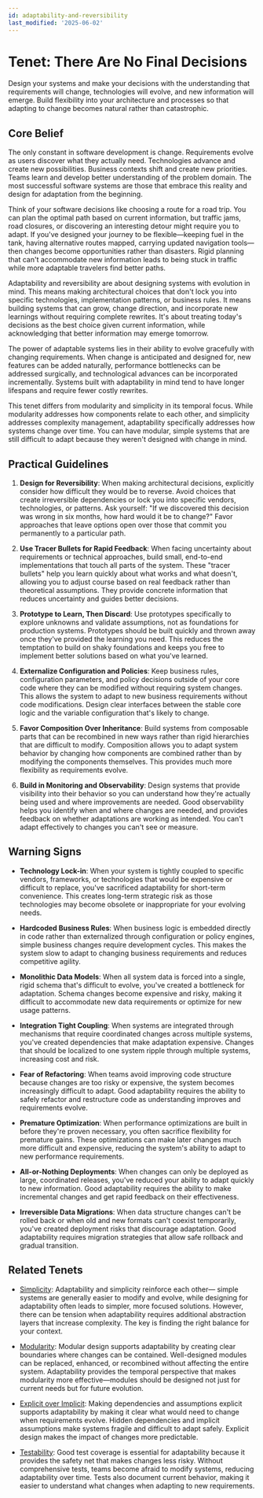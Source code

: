 ```yaml
---
id: adaptability-and-reversibility
last_modified: '2025-06-02'
---
```


# Tenet: There Are No Final Decisions

Design your systems and make your decisions with the understanding that requirements
will change, technologies will evolve, and new information will emerge. Build
flexibility into your architecture and processes so that adapting to change becomes
natural rather than catastrophic.

## Core Belief

The only constant in software development is change. Requirements evolve as users
discover what they actually need. Technologies advance and create new possibilities.
Business contexts shift and create new priorities. Teams learn and develop better
understanding of the problem domain. The most successful software systems are those
that embrace this reality and design for adaptation from the beginning.

Think of your software decisions like choosing a route for a road trip. You can plan
the optimal path based on current information, but traffic jams, road closures, or
discovering an interesting detour might require you to adapt. If you've designed your
journey to be flexible—keeping fuel in the tank, having alternative routes mapped,
carrying updated navigation tools—then changes become opportunities rather than
disasters. Rigid planning that can't accommodate new information leads to being stuck
in traffic while more adaptable travelers find better paths.

Adaptability and reversibility are about designing systems with evolution in mind.
This means making architectural choices that don't lock you into specific
technologies, implementation patterns, or business rules. It means building systems
that can grow, change direction, and incorporate new learnings without requiring
complete rewrites. It's about treating today's decisions as the best choice given
current information, while acknowledging that better information may emerge tomorrow.

The power of adaptable systems lies in their ability to evolve gracefully with
changing requirements. When change is anticipated and designed for, new features can
be added naturally, performance bottlenecks can be addressed surgically, and
technological advances can be incorporated incrementally. Systems built with
adaptability in mind tend to have longer lifespans and require fewer costly
rewrites.

This tenet differs from modularity and simplicity in its temporal focus. While
modularity addresses how components relate to each other, and simplicity addresses
complexity management, adaptability specifically addresses how systems change over
time. You can have modular, simple systems that are still difficult to adapt because
they weren't designed with change in mind.

## Practical Guidelines

1. **Design for Reversibility**: When making architectural decisions, explicitly
   consider how difficult they would be to reverse. Avoid choices that create
   irreversible dependencies or lock you into specific vendors, technologies, or
   patterns. Ask yourself: "If we discovered this decision was wrong in six months,
   how hard would it be to change?" Favor approaches that leave options open over
   those that commit you permanently to a particular path.

1. **Use Tracer Bullets for Rapid Feedback**: When facing uncertainty about
   requirements or technical approaches, build small, end-to-end implementations that
   touch all parts of the system. These "tracer bullets" help you learn quickly
   about what works and what doesn't, allowing you to adjust course based on real
   feedback rather than theoretical assumptions. They provide concrete information
   that reduces uncertainty and guides better decisions.

1. **Prototype to Learn, Then Discard**: Use prototypes specifically to explore
   unknowns and validate assumptions, not as foundations for production systems.
   Prototypes should be built quickly and thrown away once they've provided the
   learning you need. This reduces the temptation to build on shaky foundations and
   keeps you free to implement better solutions based on what you've learned.

1. **Externalize Configuration and Policies**: Keep business rules, configuration
   parameters, and policy decisions outside of your core code where they can be
   modified without requiring system changes. This allows the system to adapt to new
   business requirements without code modifications. Design clear interfaces between
   the stable core logic and the variable configuration that's likely to change.

1. **Favor Composition Over Inheritance**: Build systems from composable parts that
   can be recombined in new ways rather than rigid hierarchies that are difficult to
   modify. Composition allows you to adapt system behavior by changing how components
   are combined rather than by modifying the components themselves. This provides
   much more flexibility as requirements evolve.

1. **Build in Monitoring and Observability**: Design systems that provide visibility
   into their behavior so you can understand how they're actually being used and
   where improvements are needed. Good observability helps you identify when and
   where changes are needed, and provides feedback on whether adaptations are
   working as intended. You can't adapt effectively to changes you can't see or
   measure.

## Warning Signs

- **Technology Lock-in**: When your system is tightly coupled to specific vendors,
  frameworks, or technologies that would be expensive or difficult to replace, you've
  sacrificed adaptability for short-term convenience. This creates long-term
  strategic risk as those technologies may become obsolete or inappropriate for your
  evolving needs.

- **Hardcoded Business Rules**: When business logic is embedded directly in code
  rather than externalized through configuration or policy engines, simple business
  changes require development cycles. This makes the system slow to adapt to changing
  business requirements and reduces competitive agility.

- **Monolithic Data Models**: When all system data is forced into a single, rigid
  schema that's difficult to evolve, you've created a bottleneck for adaptation.
  Schema changes become expensive and risky, making it difficult to accommodate new
  data requirements or optimize for new usage patterns.

- **Integration Tight Coupling**: When systems are integrated through mechanisms that
  require coordinated changes across multiple systems, you've created dependencies
  that make adaptation expensive. Changes that should be localized to one system
  ripple through multiple systems, increasing cost and risk.

- **Fear of Refactoring**: When teams avoid improving code structure because changes
  are too risky or expensive, the system becomes increasingly difficult to adapt.
  Good adaptability requires the ability to safely refactor and restructure code as
  understanding improves and requirements evolve.

- **Premature Optimization**: When performance optimizations are built in before
  they're proven necessary, you often sacrifice flexibility for premature gains.
  These optimizations can make later changes much more difficult and expensive,
  reducing the system's ability to adapt to new performance requirements.

- **All-or-Nothing Deployments**: When changes can only be deployed as large,
  coordinated releases, you've reduced your ability to adapt quickly to new
  information. Good adaptability requires the ability to make incremental changes
  and get rapid feedback on their effectiveness.

- **Irreversible Data Migrations**: When data structure changes can't be rolled back
  or when old and new formats can't coexist temporarily, you've created deployment
  risks that discourage adaptation. Good adaptability requires migration strategies
  that allow safe rollback and gradual transition.

## Related Tenets

- [Simplicity](simplicity.md): Adaptability and simplicity reinforce each other—
  simple systems are generally easier to modify and evolve, while designing for
  adaptability often leads to simpler, more focused solutions. However, there can be
  tension when adaptability requires additional abstraction layers that increase
  complexity. The key is finding the right balance for your context.

- [Modularity](modularity.md): Modular design supports adaptability by creating
  clear boundaries where changes can be contained. Well-designed modules can be
  replaced, enhanced, or recombined without affecting the entire system.
  Adaptability provides the temporal perspective that makes modularity more
  effective—modules should be designed not just for current needs but for future
  evolution.

- [Explicit over Implicit](explicit-over-implicit.md): Making dependencies and
  assumptions explicit supports adaptability by making it clear what would need to
  change when requirements evolve. Hidden dependencies and implicit assumptions make
  systems fragile and difficult to adapt safely. Explicit design makes the impact
  of changes more predictable.

- [Testability](testability.md): Good test coverage is essential for adaptability
  because it provides the safety net that makes changes less risky. Without
  comprehensive tests, teams become afraid to modify systems, reducing adaptability
  over time. Tests also document current behavior, making it easier to understand
  what changes when adapting to new requirements.
